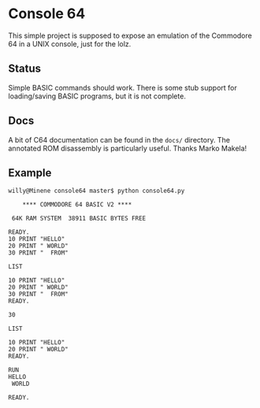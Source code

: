 Console 64
==========

This simple project is supposed to expose an emulation of the Commodore 64
in a UNIX console, just for the lolz.

Status
------

Simple BASIC commands should work. There is some stub support for loading/saving
BASIC programs, but it is not complete.

Docs
----
A bit of C64 documentation can be found in the ```docs/``` directory. The annotated
ROM disassembly is particularly useful. Thanks Marko Makela!

Example
-------
```
willy@Minene console64 master$ python console64.py

    **** COMMODORE 64 BASIC V2 ****

 64K RAM SYSTEM  38911 BASIC BYTES FREE

READY.
10 PRINT "HELLO"
20 PRINT " WORLD"
30 PRINT "  FROM"
```
```
LIST

10 PRINT "HELLO"
20 PRINT " WORLD"
30 PRINT "  FROM"
READY.
```

```
30
```
```
LIST

10 PRINT "HELLO"
20 PRINT " WORLD"
READY.
```
```
RUN
HELLO
 WORLD

READY.
```
